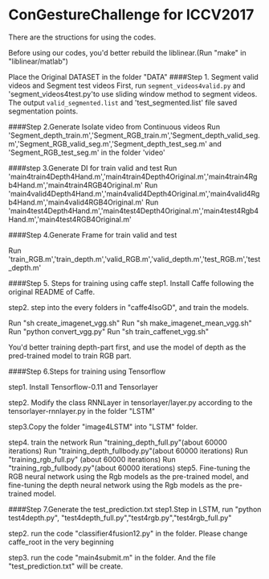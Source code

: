 # ConGestureChallenge for ICCV2017
There are the structions for using the codes.

Before using our codes, you'd better rebuild the liblinear.(Run "make" in "liblinear/matlab")

Place the Original DATASET in the folder "DATA"
####Step 1. Segment valid videos and Segment test videos
First, run `segment_videos4valid.py` and 'segment_videos4test.py'to use sliding window method to segment videos.
The output `valid_segmented.list` and 'test_segmented.list' file saved segmentation points.

####Step 2.Generate Isolate video from Continuous videos
Run 'Segment_depth_train.m','Segment_RGB_train.m','Segment_depth_valid_seg.m','Segment_RGB_valid_seg.m','Segment_depth_test_seg.m' and 'Segment_RGB_test_seg.m' in the folder 'video'

####step 3.Generate DI for train valid and test
Run 'main4train4Depth4Hand.m','main4train4Depth4Original.m','main4train4Rgb4Hand.m','main4train4RGB4Original.m'
Run 'main4valid4Depth4Hand.m','main4valid4Depth4Original.m','main4valid4Rgb4Hand.m','main4valid4RGB4Original.m'
Run 'main4test4Depth4Hand.m','main4test4Depth4Original.m','main4test4Rgb4Hand.m','main4test4RGB4Original.m'

####Step 4.Generate Frame for train valid and test

Run 'train_RGB.m','train_depth.m','valid_RGB.m','valid_depth.m','test_RGB.m','test_depth.m'

####Step 5. Steps for training using caffe
step1. Install Caffe following the original README of Caffe.


step2. step into the every folders in "caffe4IsoGD", and train the models.

 Run "sh create_imagenet_vgg.sh"
 Run "sh make_imagenet_mean_vgg.sh"
 Run "python convert_vgg.py"
 Run "sh train_caffenet_vgg.sh"

You'd better training depth-part first, and use the model of depth as the pred-trained model to train RGB part.

####Step 6.Steps for training using Tensorflow

step1. Install Tensorflow-0.11 and Tensorlayer

step2. Modify the class RNNLayer in tensorlayer/layer.py according to the tensorlayer-rnnlayer.py in the folder "LSTM"

step3.Copy the folder "image4LSTM" into "LSTM" folder.

step4. train the network
       Run "training_depth_full.py"(about 60000 iterations)
       Run "training_depth_fullbody.py"(about 60000 iterations)
       Run "training_rgb_full.py" (about 60000 iterations)
       Run "training_rgb_fullbody.py"(about 60000 iterations)
step5. Fine-tuning the RGB neural network using the Rgb models as the pre-trained model, and  fine-tuning the depth neural network using the Rgb models as the pre-trained model.

####Step 7.Generate the test_prediction.txt
step1.Step in LSTM, run "python test4depth.py", "test4depth_full.py","test4rgb.py","test4rgb_full.py"

step2. run the code "classifier4fusion12.py" in the folder. Please change caffe_root in the very beginning 

step3. run the code "main4submit.m" in the folder. And the file "test_prediction.txt" will be create.








